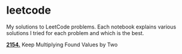 # leetcode
My solutions to LeetCode problems. Each notebook explains various solutions I tried for each problem and which is the best.

[**2154.**](https://github.com/joanzaldivar/leetcode/blob/main/problems/2154.ipynb) Keep Multiplying Found Values by Two

